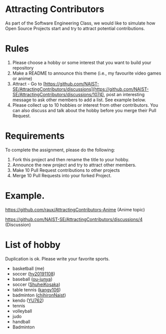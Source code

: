# Attracting Contributors
As part of the Software Engineering Class, we would like to simulate how Open Source Projects start and try to attract potential contributions.

# Rules

1. Please choose a hobby or some interest that you want to build your repository
2. Make a README to announce this theme (i.e., my favourite video games or anime)
3. Attract - Go to [https://github.com/NAIST-SE/AttractingContributors/discussions](https://github.com/NAIST-SE/AttractingContributors/discussions/1074), post an interesting message to ask other members to add a list. See example below.
4. Please collect up to 10 hobbies or interest from other contributors. You can also discuss and talk about the hobby before you merge their Pull Request.

# Requirements
To complete the assignment, please do the following:
1. Fork this project and then rename the title to your hobby. 
2. Announce the new project and try to attract other members.
3. Make 10 Pull Request contributions to other projects
4. Merge 10 Pull Requests into your forked Project.

# Example. 
https://github.com/raux/AttractingContributors-Anime (Anime topic)

https://github.com/NAIST-SE/AttractingContributors/discussions/4 (Discussion)

# List of hobby
Duplication is ok. Please write your favorite sports.
- basketball (me)
- soccer ([hy20191108](https://github.com/hy20191108/AttractingContributors-Reading))
- baseball ([ou-junya](https://github.com/ou-junya/FavoriteProgrammingLanguage))
- soccer ([ShuheiKosaka](https://github.com/ShuheiKosaka/Music))
- table tennis ([kangy106](https://github.com/kangy106/mahjong))
- badminton ([chihironNaist](https://github.com/chihironNaist/AttractingContributors-cat))
- kendo ([YU762](https://github.com/YU762/AttractingContributors-Animals))
- tennis
- volleyball
- judo
- handball
- Badminton
